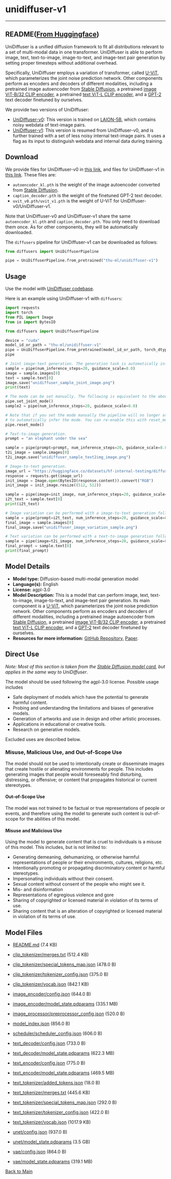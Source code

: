 
# unidiffuser-v1
---


## README([From Huggingface](https://huggingface.co/thu-ml/unidiffuser-v1))



UniDiffuser is a unified diffusion framework to fit all distributions relevant to a set of multi-modal data in one transformer.
UniDiffuser is able to perform image, text, text-to-image, image-to-text, and image-text pair generation by setting proper timesteps without additional overhead. 



Specifically, UniDiffuser employs a variation of transformer, called [U-ViT](https://github.com/baofff/U-ViT), which parameterizes the joint noise prediction network. Other components perform as encoders and decoders of different modalities, including a pretrained image autoencoder from [Stable Diffusion](https://github.com/CompVis/stable-diffusion), a pretrained [image ViT-B/32 CLIP encoder](https://github.com/openai/CLIP), a pretrained [text ViT-L CLIP encoder](https://huggingface.co/openai/clip-vit-large-patch14), and a [GPT-2](https://github.com/openai/gpt-2) text decoder finetuned by ourselves.


We provide two versions of UniDiffuser:
- [UniDiffuser-v0](https://huggingface.co/thu-ml/unidiffuser-v0): This version is trained on [LAION-5B](https://laion.ai/), which contains noisy webdata of text-image pairs.
- [UniDiffuser-v1](https://huggingface.co/thu-ml/unidiffuser-v1): This version is resumed from UniDiffuser-v0, and is further trained with a set of less noisy internal text-image pairs. It uses a flag as its input to distinguish webdata and internal data during training.


## Download
We provide files for UniDiffuser-v0 in [this link](https://huggingface.co/thu-ml/unidiffuser-v0/tree/main), and files for UniDiffuser-v1 in [this link](https://huggingface.co/thu-ml/unidiffuser-v1/tree/main).
These files are:
- `autoencoder_kl.pth` is the weight of the image autoencoder converted from [Stable Diffusion](https://github.com/CompVis/stable-diffusion).
- `caption_decoder.pth` is the weight of the finetuned GPT-2 text decoder.
- `uvit_v0.pth/uvit_v1.pth` is the weight of U-ViT for UniDiffuser-v0/UniDiffuser-v1.

Note that UniDiffuser-v0 and UniDiffuser-v1 share the same `autoencoder_kl.pth` and `caption_decoder.pth`. You only need to download them once.
As for other components, they will be automatically downloaded.

The `diffusers` pipeline for UniDiffuser-v1 can be downloaded as follows:

```python
from diffusers import UniDiffuserPipeline

pipe = UniDiffuserPipeline.from_pretrained("thu-ml/unidiffuser-v1")
```

## Usage
Use the model with [UniDiffuser codebase](https://github.com/thu-ml/unidiffuser).

Here is an example using UniDiffuser-v1 with `diffusers`:

```python
import requests
import torch
from PIL import Image
from io import BytesIO

from diffusers import UniDiffuserPipeline

device = "cuda"
model_id_or_path = "thu-ml/unidiffuser-v1"
pipe = UniDiffuserPipeline.from_pretrained(model_id_or_path, torch_dtype=torch.float16)
pipe

# Joint image-text generation. The generation task is automatically inferred.
sample = pipe(num_inference_steps=20, guidance_scale=8.0)
image = sample.images[0]
text = sample.text[0]
image.save("unidiffuser_sample_joint_image.png")
print(text)

# The mode can be set manually. The following is equivalent to the above:
pipe.set_joint_mode()
sample2 = pipe(num_inference_steps=20, guidance_scale=8.0)

# Note that if you set the mode manually the pipeline will no longer attempt
# to automatically infer the mode. You can re-enable this with reset_mode().
pipe.reset_mode()

# Text-to-image generation.
prompt = "an elephant under the sea"

sample = pipe(prompt=prompt, num_inference_steps=20, guidance_scale=8.0)
t2i_image = sample.images[0]
t2i_image.save("unidiffuser_sample_text2img_image.png")

# Image-to-text generation.
image_url = "https://huggingface.co/datasets/hf-internal-testing/diffusers-images/resolve/main/unidiffuser/unidiffuser_example_image.jpg"
response = requests.get(image_url)
init_image = Image.open(BytesIO(response.content)).convert("RGB")
init_image = init_image.resize((512, 512))

sample = pipe(image=init_image, num_inference_steps=20, guidance_scale=8.0)
i2t_text = sample.text[0]
print(i2t_text)

# Image variation can be performed with a image-to-text generation followed by a text-to-image generation:
sample = pipe(prompt=i2t_text, num_inference_steps=20, guidance_scale=8.0)
final_image = sample.images[0]
final_image.save("unidiffuser_image_variation_sample.png")

# Text variation can be performed with a text-to-image generation followed by a image-to-text generation:
sample = pipe(image=t2i_image, num_inference_steps=20, guidance_scale=8.0)
final_prompt = sample.text[0]
print(final_prompt)
```

## Model Details
- **Model type:** Diffusion-based multi-modal generation model
- **Language(s):** English
- **License:** agpl-3.0
- **Model Description:** This is a model that can perform image, text, text-to-image, image-to-text, and image-text pair generation. Its main component is a [U-ViT](https://github.com/baofff/U-ViT), which parameterizes the joint noise prediction network. Other components perform as encoders and decoders of different modalities, including a pretrained image autoencoder from [Stable Diffusion](https://github.com/CompVis/stable-diffusion), a pretrained [image ViT-B/32 CLIP encoder](https://github.com/openai/CLIP), a pretrained [text ViT-L CLIP encoder](https://huggingface.co/openai/clip-vit-large-patch14), and a [GPT-2](https://github.com/openai/gpt-2) text decoder finetuned by ourselves.
- **Resources for more information:** [GitHub Repository](https://github.com/thu-ml/unidiffuser), [Paper]().


## Direct Use 

_Note: Most of this section is taken from the [Stable Diffusion model card](https://huggingface.co/CompVis/stable-diffusion-v-1-4-original), but applies in the same way to UniDiffuser_.


The model should be used following the agpl-3.0 license. Possible usage includes

- Safe deployment of models which have the potential to generate harmful content.
- Probing and understanding the limitations and biases of generative models.
- Generation of artworks and use in design and other artistic processes.
- Applications in educational or creative tools.
- Research on generative models.

Excluded uses are described below.

### Misuse, Malicious Use, and Out-of-Scope Use


The model should not be used to intentionally create or disseminate images that create hostile or alienating environments for people. This includes generating images that people would foreseeably find disturbing, distressing, or offensive; or content that propagates historical or current stereotypes.
#### Out-of-Scope Use
The model was not trained to be factual or true representations of people or events, and therefore using the model to generate such content is out-of-scope for the abilities of this model.
#### Misuse and Malicious Use
Using the model to generate content that is cruel to individuals is a misuse of this model. This includes, but is not limited to:

- Generating demeaning, dehumanizing, or otherwise harmful representations of people or their environments, cultures, religions, etc.
- Intentionally promoting or propagating discriminatory content or harmful stereotypes.
- Impersonating individuals without their consent.
- Sexual content without consent of the people who might see it.
- Mis- and disinformation
- Representations of egregious violence and gore
- Sharing of copyrighted or licensed material in violation of its terms of use.
- Sharing content that is an alteration of copyrighted or licensed material in violation of its terms of use.



## Model Files

- [README.md](https://paddlenlp.bj.bcebos.com/models/community/thu-ml/unidiffuser-v1/README.md) (7.4 KB)

- [clip_tokenizer/merges.txt](https://paddlenlp.bj.bcebos.com/models/community/thu-ml/unidiffuser-v1/clip_tokenizer/merges.txt) (512.4 KB)

- [clip_tokenizer/special_tokens_map.json](https://paddlenlp.bj.bcebos.com/models/community/thu-ml/unidiffuser-v1/clip_tokenizer/special_tokens_map.json) (478.0 B)

- [clip_tokenizer/tokenizer_config.json](https://paddlenlp.bj.bcebos.com/models/community/thu-ml/unidiffuser-v1/clip_tokenizer/tokenizer_config.json) (375.0 B)

- [clip_tokenizer/vocab.json](https://paddlenlp.bj.bcebos.com/models/community/thu-ml/unidiffuser-v1/clip_tokenizer/vocab.json) (842.1 KB)

- [image_encoder/config.json](https://paddlenlp.bj.bcebos.com/models/community/thu-ml/unidiffuser-v1/image_encoder/config.json) (644.0 B)

- [image_encoder/model_state.pdparams](https://paddlenlp.bj.bcebos.com/models/community/thu-ml/unidiffuser-v1/image_encoder/model_state.pdparams) (335.1 MB)

- [image_processor/preprocessor_config.json](https://paddlenlp.bj.bcebos.com/models/community/thu-ml/unidiffuser-v1/image_processor/preprocessor_config.json) (520.0 B)

- [model_index.json](https://paddlenlp.bj.bcebos.com/models/community/thu-ml/unidiffuser-v1/model_index.json) (856.0 B)

- [scheduler/scheduler_config.json](https://paddlenlp.bj.bcebos.com/models/community/thu-ml/unidiffuser-v1/scheduler/scheduler_config.json) (606.0 B)

- [text_decoder/config.json](https://paddlenlp.bj.bcebos.com/models/community/thu-ml/unidiffuser-v1/text_decoder/config.json) (733.0 B)

- [text_decoder/model_state.pdparams](https://paddlenlp.bj.bcebos.com/models/community/thu-ml/unidiffuser-v1/text_decoder/model_state.pdparams) (622.3 MB)

- [text_encoder/config.json](https://paddlenlp.bj.bcebos.com/models/community/thu-ml/unidiffuser-v1/text_encoder/config.json) (775.0 B)

- [text_encoder/model_state.pdparams](https://paddlenlp.bj.bcebos.com/models/community/thu-ml/unidiffuser-v1/text_encoder/model_state.pdparams) (469.5 MB)

- [text_tokenizer/added_tokens.json](https://paddlenlp.bj.bcebos.com/models/community/thu-ml/unidiffuser-v1/text_tokenizer/added_tokens.json) (18.0 B)

- [text_tokenizer/merges.txt](https://paddlenlp.bj.bcebos.com/models/community/thu-ml/unidiffuser-v1/text_tokenizer/merges.txt) (445.6 KB)

- [text_tokenizer/special_tokens_map.json](https://paddlenlp.bj.bcebos.com/models/community/thu-ml/unidiffuser-v1/text_tokenizer/special_tokens_map.json) (292.0 B)

- [text_tokenizer/tokenizer_config.json](https://paddlenlp.bj.bcebos.com/models/community/thu-ml/unidiffuser-v1/text_tokenizer/tokenizer_config.json) (422.0 B)

- [text_tokenizer/vocab.json](https://paddlenlp.bj.bcebos.com/models/community/thu-ml/unidiffuser-v1/text_tokenizer/vocab.json) (1017.9 KB)

- [unet/config.json](https://paddlenlp.bj.bcebos.com/models/community/thu-ml/unidiffuser-v1/unet/config.json) (937.0 B)

- [unet/model_state.pdparams](https://paddlenlp.bj.bcebos.com/models/community/thu-ml/unidiffuser-v1/unet/model_state.pdparams) (3.5 GB)

- [vae/config.json](https://paddlenlp.bj.bcebos.com/models/community/thu-ml/unidiffuser-v1/vae/config.json) (864.0 B)

- [vae/model_state.pdparams](https://paddlenlp.bj.bcebos.com/models/community/thu-ml/unidiffuser-v1/vae/model_state.pdparams) (319.1 MB)


[Back to Main](../../)
